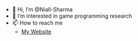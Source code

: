 - 👋 Hi, I’m @Niall-Sharma
- 👀 I’m interested in game programming research
- 📫 How to reach me 
  - [My Website](https://www.niallsharma.click/)
